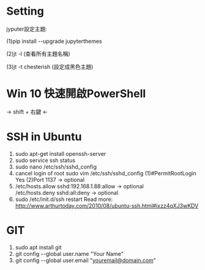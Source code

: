 # Setting

jyputer設定主題:  

(1)pip install --upgrade jupyterthemes

(2)jt -l (查看所有主題名稱)

(3)jt -t chesterish (設定成黑色主題)

# Win 10 快速開啟PowerShell
-> shift + 右鍵 <-

# SSH in Ubuntu 
1. sudo apt-get install openssh-server
2. sudo service ssh status
3. sudo nano /etc/ssh/sshd_config
4. cancel login of root 
   sudo vim /etc/ssh/sshd_config (1)#PermitRootLogin Yes (2)Port 1137 -> optional 
5. /etc/hosts.allow sshd:192.168.1.88:allow -> optional<br /> 
   /etc/hosts.deny  sshd:all:deny -> optional
6. sudo /etc/init.d/ssh restart
Read more: http://www.arthurtoday.com/2010/08/ubuntu-ssh.html#ixzz4qXJ3wKDV

# GIT
1. sudo apt install git
2. git config --global user.name "Your Name"
3. git config --global user.email "youremail@domain.com"
